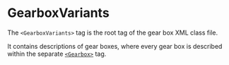 # GearboxVariants

The `<GearboxVariants>` tag is the root tag of the gear box XML class file.

It contains descriptions of gear boxes, where every gear box is described within the separate [`<Gearbox>`](./gearbox/index.md) tag.

